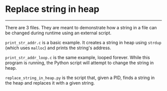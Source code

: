 # Replace string in heap
-----

There are 3 files. They are meant to demonstrate how a string in a file can be changed during runtime using an external script.

`print_str_addr.c` is a basic example. It creates a string in heap using `strdup` (which uses `malloc`) and prints the string's address.

`print_str_addr_loop.c` is the same example, looped forever. While this program is running, the Python script will attempt to change the string in heap.

`replace_string_in_heap.py` is the script that, given a PID, finds a string in the heap and replaces it with a given string.

